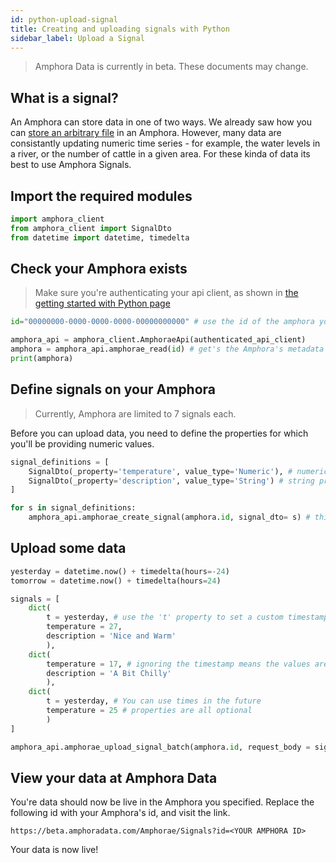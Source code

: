 ```yaml
---
id: python-upload-signal
title: Creating and uploading signals with Python
sidebar_label: Upload a Signal
---
```


> Amphora Data is currently in beta. These documents may change.

## What is a signal?

An Amphora can store data in one of two ways. We already saw how you can [store an arbitrary file](./python-upload-file) in an Amphora. However, many data are consistantly updating numeric time series - for example, the water levels in a river, or the number of cattle in a given area. For these kinda of data its best to use Amphora Signals.

## Import the required modules

```py
import amphora_client
from amphora_client import SignalDto
from datetime import datetime, timedelta
```

## Check your Amphora exists

> Make sure you're authenticating your api client, as shown in [the getting started with Python page](./python-getting-started)

```py
id="00000000-0000-0000-0000-00000000000" # use the id of the amphora you created previously

amphora_api = amphora_client.AmphoraeApi(authenticated_api_client)
amphora = amphora_api.amphorae_read(id) # get's the Amphora's metadata from Amphora Data
print(amphora) 
```

## Define signals on your Amphora

> Currently, Amphora are limited to 7 signals each.

Before you can upload data, you need to define the properties for which you'll be providing numeric values.

```py
signal_definitions = [
    SignalDto(_property='temperature', value_type='Numeric'), # numeric properties are for numeric data
    SignalDto(_property='description', value_type='String') # string properties are for string data. these will not be shown in graphs.
]

for s in signal_definitions:
    amphora_api.amphorae_create_signal(amphora.id, signal_dto= s) # this creates a signal property on Amphora Data

```

## Upload some data

```py
yesterday = datetime.now() + timedelta(hours=-24)
tomorrow = datetime.now() + timedelta(hours=24)

signals = [
    dict(
        t = yesterday, # use the 't' property to set a custom timestamp
        temperature = 27,
        description = 'Nice and Warm'
        ),
    dict(
        temperature = 17, # ignoring the timestamp means the values are interpreted as occurring now
        description = 'A Bit Chilly'
        ),
    dict(
        t = yesterday, # You can use times in the future
        temperature = 25 # properties are all optional
        )
]

amphora_api.amphorae_upload_signal_batch(amphora.id, request_body = signals) # this sends the data to Amphora Data
```

## View your data at Amphora Data

You're data should now be live in the Amphora you specified. Replace the following id with your Amphora's id, and visit the link.

`https://beta.amphoradata.com/Amphorae/Signals?id=<YOUR AMPHORA ID>`

Your data is now live!